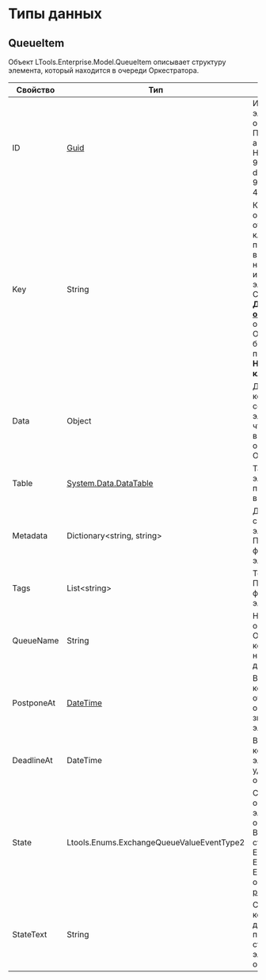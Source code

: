 # Типы данных

## QueueItem

Объект LTools.Enterprise.Model.QueueItem описывает структуру элемента, который находится в очереди Оркестратора.


| Свойство    | Тип                                                             | Описание             | 
| ----------- | --------------------------------------------------------------- | -------------------- |
| ID          | [Guid](https://docs.microsoft.com/ru-ru/dotnet/api/system.guid?view=net-6.0) | Идентификатор элемента очереди. Присваивается автоматически. Например, 9127dde8-dcb3-4406-931b-4066d09f1b04
| Key         | String                                                          | Ключ элемента очереди. В отличие от ID ключ можно присвоить вручную, например, при использовании элемента Студии [**Добавить в очередь**](https://docs.primo-rpa.ru/primo-rpa/g_elements/osnovnye-elementy/orkestrator/els_queues/addtoqueue). В очереди Оркестратора он будет доступен в поле **Натуральный ключ**
| Data        | Object                                                          | Данные, которые содержит элемент (то же, что и **Значение** в интерфейсе очередей Оркестратора) 
| Table       | [System.Data.DataTable](https://docs.microsoft.com/ru-ru/dotnet/api/system.data.datatable?view=net-5.0) | Также данные элемента, но представленные в виде таблицы 
| Metadata    | Dictionary\<string, string>                                     | Дополнительные сведения об элементе. Помогают при фильтрации элементов | 
| Tags        | List\<string>                                                   | Теги элемента. Помогают при фильтрации элементов |
| QueueName   | String                                                          | Название очереди в Оркестраторе, в которой находится данный элемент |
| PostponeAt  | [DateTime](https://learn.microsoft.com/ru-ru/dotnet/api/system.datetime?view=net-6.0) | Время, до которого откладывается обработка значения элемента |
| DeadlineAt  | DateTime                                                        | Время, после которого элемент будет удален из очереди |
| State       | Ltools.Enums.ExchangeQueueValueEventType2                       | Состояние обработки элемента очереди. Возможные статусы: New, Empty, Success, Error, Business Error. Подробнее описаны в [этом разделе](https://docs.primo-rpa.ru/primo-rpa/g_elements/osnovnye-elementy/orkestrator/els_queues/changestatequeue) |
| StateText   | String                                                          | Содержит комментарий, добавленный при изменении статуса элемента очереди |
